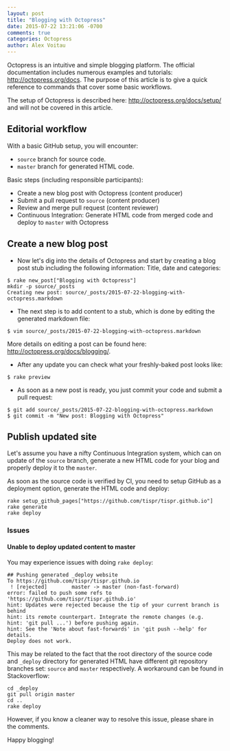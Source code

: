 ```yaml
---
layout: post
title: "Blogging with Octopress"
date: 2015-07-22 13:21:06 -0700
comments: true
categories: Octopress
author: Alex Voitau
---
```

Octopress is an intuitive and simple blogging platform. The official documentation includes numerous examples and tutorials: http://octopress.org/docs. The purpose of this article is to give a quick reference to commands that cover some basic workflows. 

The setup of Octopress is described here: http://octopress.org/docs/setup/ and will not be covered in this article.

## Editorial workflow
With a basic GitHub setup, you will encounter:

- `source` branch for source code.
- `master` branch for generated HTML code.

Basic steps (including responsible participants):

- Create a new blog post with Octopress (content producer)
- Submit a pull request to `source` (content producer)
- Review and merge pull request (content reviewer)
- Continuous Integration: Generate HTML code from merged code and deploy to `master` with Octopress

## Create a new blog post
- Now let's dig into the details of Octopress and start by creating a blog post stub including the following information: Title, date and categories:
```
$ rake new_post["Blogging with Octopress"]
mkdir -p source/_posts
Creating new post: source/_posts/2015-07-22-blogging-with-octopress.markdown
```

- The next step is to add content to a stub, which is done by editing the generated markdown file:
```
$ vim source/_posts/2015-07-22-blogging-with-octopress.markdown
```

More details on editing a post can be found here: http://octopress.org/docs/blogging/. 

- After any update you can check what your freshly-baked post looks like:
```
$ rake preview
```

- As soon as a new post is ready, you just commit your code and submit a pull request:
```
$ git add source/_posts/2015-07-22-blogging-with-octopress.markdown
$ git commit -m "New post: Blogging with Octopress"
```

## Publish updated site
Let's assume you have a nifty Continuous Integration system, which can on update of the `source` branch, generate a new HTML code for your blog and properly deploy it to the `master`.

As soon as the source code is verified by CI, you need to setup GitHub as a deployment option, generate the HTML code and deploy:
```
rake setup_github_pages["https://github.com/tispr/tispr.github.io"]
rake generate
rake deploy
```

### Issues
#### Unable to deploy updated content to master
You may experience issues with doing `rake deploy`:

```
## Pushing generated _deploy website
To https://github.com/tispr/tispr.github.io
 ! [rejected]        master -> master (non-fast-forward)
error: failed to push some refs to 'https://github.com/tispr/tispr.github.io'
hint: Updates were rejected because the tip of your current branch is behind
hint: its remote counterpart. Integrate the remote changes (e.g.
hint: 'git pull ...') before pushing again.
hint: See the 'Note about fast-forwards' in 'git push --help' for details.
Deploy does not work.
```

This may be related to the fact that the root directory of the source code and `_deploy` directory for generated HTML have
different git repository branches set: `source` and `master` respectively. A workaround can be found in Stackoverflow:

```
cd _deploy
git pull origin master
cd ..
rake deploy
```

However, if you know a cleaner way to resolve this issue, please share in the comments.

Happy blogging!
